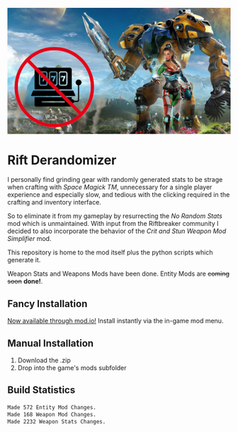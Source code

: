 ![Rift Derandomizer banner](https://github.com/deimosian/riftderandomizer/blob/main/derandomizer/mod_data/derandomizer.png?raw=true)

# Rift Derandomizer

I personally find grinding gear with randomly generated stats to be strage when crafting with *Space Magick TM*, unnecessary for a single player experience and especially slow, and tedious with the clicking required in the crafting and inventory interface.

So to eliminate it from my gameplay by resurrecting the *No Random Stats* mod which is unmaintained. 
With input from the Riftbreaker community I decided to also incorporate the behavior of the *Crit and Stun Weapon Mod Simplifier* mod.

This repository is home to the mod itself plus the python scripts which generate it.

Weapon Stats and Weapons Mods have been done. Entity Mods are ~~coming soon~~ **done!**.

## Fancy Installation

[Now available through mod.io!](https://mod.io/g/riftbreaker/m/rift-derandomizer)
Install instantly via the in-game mod menu.

## Manual Installation

1. Download the .zip
2. Drop into the game's mods subfolder

## Build Statistics

```
Made 572 Entity Mod Changes.
Made 168 Weapon Mod Changes.
Made 2232 Weapon Stats Changes.
```